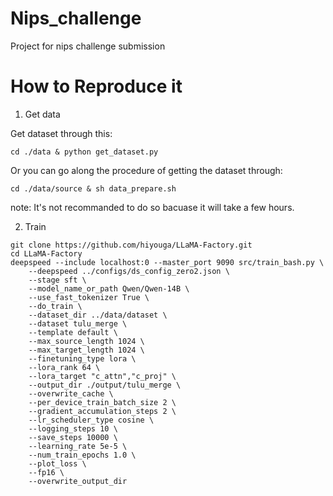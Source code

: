 # Nips_challenge
Project for nips challenge submission

# How to Reproduce it

1. Get data

Get dataset through this:
```
cd ./data & python get_dataset.py
```

Or you can go along the procedure of getting the dataset through:  
```
cd ./data/source & sh data_prepare.sh
```
note: It's not recommanded to do so bacuase it will take a few hours.


2. Train

```
git clone https://github.com/hiyouga/LLaMA-Factory.git
cd LLaMA-Factory
deepspeed --include localhost:0 --master_port 9090 src/train_bash.py \
    --deepspeed ../configs/ds_config_zero2.json \
    --stage sft \
    --model_name_or_path Qwen/Qwen-14B \
    --use_fast_tokenizer True \
    --do_train \
    --dataset_dir ../data/dataset \
    --dataset tulu_merge \
    --template default \
    --max_source_length 1024 \
    --max_target_length 1024 \
    --finetuning_type lora \
    --lora_rank 64 \
    --lora_target "c_attn","c_proj" \
    --output_dir ./output/tulu_merge \
    --overwrite_cache \
    --per_device_train_batch_size 2 \
    --gradient_accumulation_steps 2 \
    --lr_scheduler_type cosine \
    --logging_steps 10 \
    --save_steps 10000 \
    --learning_rate 5e-5 \
    --num_train_epochs 1.0 \
    --plot_loss \
    --fp16 \
    --overwrite_output_dir
```